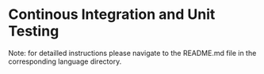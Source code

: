 # Continous Integration and Unit Testing
Note: for detailled instructions please navigate to the README.md file in the corresponding language directory.

